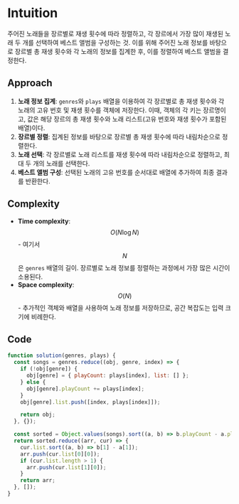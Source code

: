# Intuition

주어진 노래들을 장르별로 재생 횟수에 따라 정렬하고, 각 장르에서 가장 많이 재생된 노래 두 개를 선택하여 베스트 앨범을 구성하는 것.
이를 위해 주어진 노래 정보를 바탕으로 장르별 총 재생 횟수와 각 노래의 정보를 집계한 후, 이를 정렬하여 베스트 앨범을 결정한다.

## Approach

1. **노래 정보 집계**: `genres`와 `plays` 배열을 이용하여 각 장르별로 총 재생 횟수와 각 노래의 고유 번호 및 재생 횟수를 객체에 저장한다. 이때, 객체의 각 키는 장르명이고, 값은 해당 장르의 총 재생 횟수와 노래 리스트(고유 번호와 재생 횟수가 포함된 배열)이다.
2. **장르별 정렬**: 집계된 정보를 바탕으로 장르별 총 재생 횟수에 따라 내림차순으로 정렬한다.
3. **노래 선택**: 각 장르별로 노래 리스트를 재생 횟수에 따라 내림차순으로 정렬하고, 최대 두 개의 노래를 선택한다.
4. **베스트 앨범 구성**: 선택된 노래의 고유 번호를 순서대로 배열에 추가하여 최종 결과를 반환한다.

## Complexity

- **Time complexity**: $$O(N \log N)$$ - 여기서 $$N$$은 `genres` 배열의 길이. 장르별로 노래 정보를 정렬하는 과정에서 가장 많은 시간이 소용된다.
- **Space complexity**: $$O(N)$$ - 추가적인 객체와 배열을 사용하여 노래 정보를 저장하므로, 공간 복잡도는 입력 크기에 비례한다.

## Code

```javascript
function solution(genres, plays) {
  const songs = genres.reduce((obj, genre, index) => {
    if (!obj[genre]) {
      obj[genre] = { playCount: plays[index], list: [] };
    } else {
      obj[genre].playCount += plays[index];
    }
    obj[genre].list.push([index, plays[index]]);

    return obj;
  }, {});

  const sorted = Object.values(songs).sort((a, b) => b.playCount - a.playCount);
  return sorted.reduce((arr, cur) => {
    cur.list.sort((a, b) => b[1] - a[1]);
    arr.push(cur.list[0][0]);
    if (cur.list.length > 1) {
      arr.push(cur.list[1][0]);
    }
    return arr;
  }, []);
}
```
